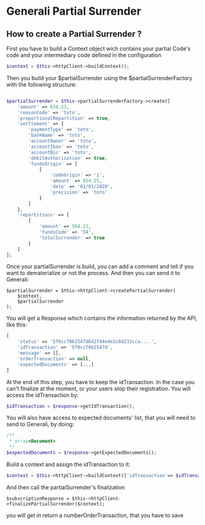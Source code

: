 # Generali Partial Surrender

## How to create a Partial Surrender ?


First you have to build a Context object wich contains your partial Code's code and your intermediary code defined in the configuration
````php
$context = $this->httpClient->buildContext();
````

Then you build your $partialSurrender using the $partialSurrenderFactory with the following structure:
````php

$partialSurrender = $this->partialSurrenderFactory->create([
    'amount' => 654.23,
    'reasonCode' => 'toto',
    'proportionalRepartition' => true,
    'settlement' => {
        'paymentType' => 'toto',
        'bankName' => 'toto',
        'accountOwner' => 'toto',
        'accountIban' => 'toto',
        'accountBic' => 'toto',
        'debitAuthorization' => true,
        'fundsOrigin' => [
            {
                'codeOrigin' => '1',
                'amount' => 654.25,
                'date' => '01/01/2020',
                'precision' => 'toto'
            }
        ]
    },
    'repartitions' => [
        {
            'amount' => 564.23,
            'fundsCode' => '54',
            'totalSurrender' => true
        }
    ]
];
````
Once your partialSurrender is build, you can add a comment and tell if you want to dematerialize or not the process.
And then you can send it to Generali:
```
$partialSurrender = $this->httpClient->createPartialSurrender(
    $context, 
    $partialSurrender
);
```
You will get a Response which contains the information returned by the API, like this: 
````php
[
    'status' => '5f0cc70b2547d642f44ede2c8d232cca....',
    'idTransaction' => '5f0cc70b2547d',
    'message' => [],
    'orderTransaction' => null,
    'expectedDocuments' => [...]
]
````
At the end of this step, you have to keep the idTransaction. In the case you can't finalize at the moment, or your users stop their registration.
You will access the idTransaction by:
````php
$idTransaction = $response->getIdTransaction();
````

You will also have access to expected documents' list, that you will need to send to Generali, by doing:
````php
/**
 * array<Document>
 */
$expectedDocuments = $response->getExpectedDocuments();
````

Build a context and assign the idTransaction to it:
```php
$context = $this->httpClient->buildContext(['idTransaction'=> $idTransaction]);
```
And then call the partialSurrender's finalization
```
$subscriptionResponse = $this->httpClient->finalizePartialSurrender($context);
```
you will get in return a numberOrderTransaction, that you have to save
